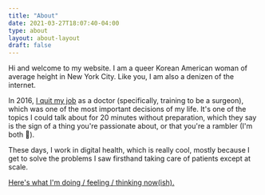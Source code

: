 ```yaml
---
title: "About"
date: 2021-03-27T18:07:40-04:00
type: about
layout: about-layout
draft: false
---
```


<div class="headline">Hi and welcome to my website. I am a queer Korean American woman of average height in New York City. Like you, I am also a denizen of the internet.</div>

In 2016, <a href="https://www.theguardian.com/commentisfree/2016/jun/15/i-quit-medicine-heres-what-future-doctors-should-know">I quit my job</a> as a doctor (specifically, training to be a surgeon), which was one of the most important decisions of my life. It's one of the topics I could talk about for 20 minutes without preparation, which they say is the sign of a thing you're passionate about, or that you're a rambler (I'm both 💅). 

These days, I work in digital health, which is really cool, mostly because I get to solve the problems I saw firsthand taking care of patients except at scale. 

[Here's what I'm doing / feeling / thinking now(ish).](/now)